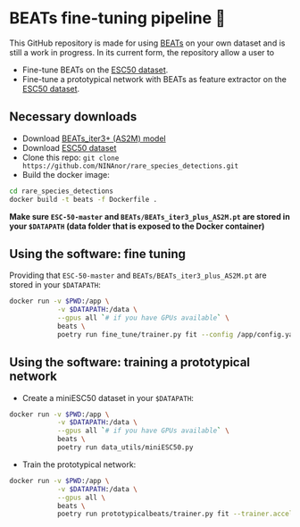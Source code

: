 # BEATs fine-tuning pipeline :musical_note:

This GitHub repository is made for using [BEATs](https://arxiv.org/abs/2212.09058) on your own dataset and is still a work in progress. In its current form, the repository allow a user to

- Fine-tune BEATs on the [ESC50 dataset](https://github.com/karolpiczak/ESC-50).
- Fine-tune a prototypical network with BEATs as feature extractor on the [ESC50 dataset](https://github.com/karolpiczak/ESC-50).

## Necessary downloads

- Download [BEATs_iter3+ (AS2M) model](https://msranlcmtteamdrive.blob.core.windows.net/share/BEATs/BEATs_iter3_plus_AS2M.pt?sv=2020-08-04&st=2022-12-18T10%3A40%3A53Z&se=3022-12-19T10%3A40%3A00Z&sr=b&sp=r&sig=SKBQMA7MRAMFv7Avyu8a4EkFOlkEhf8nF0Jc2wlYd%2B0%3D)
- Download [ESC50 dataset](https://github.com/karoldvl/ESC-50/archive/master.zip)
- Clone this repo: `git clone https://github.com/NINAnor/rare_species_detections.git`
- Build the docker image:

```bash
cd rare_species_detections
docker build -t beats -f Dockerfile .
```

**Make sure `ESC-50-master` and `BEATs/BEATs_iter3_plus_AS2M.pt` are stored in your `$DATAPATH` (data folder that is exposed to the Docker container)**

## Using the software: fine tuning

Providing that `ESC-50-master` and `BEATs/BEATs_iter3_plus_AS2M.pt` are stored in your `$DATAPATH`:

```bash
docker run -v $PWD:/app \
            -v $DATAPATH:/data \
            --gpus all `# if you have GPUs available` \
            beats \
            poetry run fine_tune/trainer.py fit --config /app/config.yaml
```

## Using the software: training a prototypical network

- Create a miniESC50 dataset in your `$DATAPATH`:

```bash
docker run -v $PWD:/app \
            -v $DATAPATH:/data \
            --gpus all `# if you have GPUs available` \
            beats \
            poetry run data_utils/miniESC50.py
```

- Train the prototypical network:

```bash
docker run -v $PWD:/app \
            -v $DATAPATH:/data \
            --gpus all \
            beats \
            poetry run prototypicalbeats/trainer.py fit --trainer.accelerator gpu --trainer.gpus 1 --data miniESC50DataModule
```
